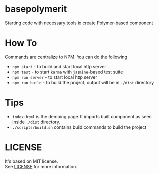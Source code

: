 # basepolymerit
Starting code with necessary tools to create Polymer-based component

# How To
Commands are centralize to NPM. You can do the following

* `npm start` - to build and start local http server
* `npm test` - to start `karma` with `jasmine`-based test suite
* `npm run server` - to start local http server
* `npm run build` - to build the project, output will be in `./dist` directory

# Tips

* `index.html` is the demoing page. It imports built component as seen inside `./dist` directory.
* `./scripts/build.sh` contains build commands to build the project

# LICENSE

It's based on MIT license.  
See [LICENSE](https://github.com/haxpor/basepolymerit/blob/master/LICENSE) for more information.